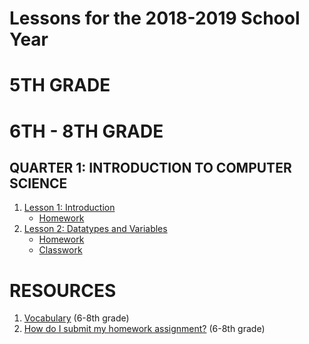 # Lessons for the 2018-2019 School Year

# 5TH GRADE

# 6TH - 8TH GRADE

## QUARTER 1: INTRODUCTION TO COMPUTER SCIENCE
1. [Lesson 1: Introduction](https://github.com/ECS-CS/2018-2019/blob/master/6-8th/lessons/Lesson1/Lesson1_Introduction.md)
   - [Homework](https://github.com/ECS-CS/2018-2019/blob/master/6-8th/lessons/Lesson1/Lesson1_Introduction.md#homework)
2. [Lesson 2: Datatypes and Variables](https://github.com/ECS-CS/2018-2019/blob/master/6-8th/lessons/Lesson2/Lesson2_DataTypesVariables.md)
   - [Homework](https://github.com/ECS-CS/2018-2019/blob/master/6-8th/lessons/Lesson2/Lesson2_DataTypesVariables.md#homework)
   - [Classwork](https://github.com/ECS-CS/2018-2019/tree/master/6-8th/lessons/Lesson2/classwork)

# RESOURCES

1. [Vocabulary](https://github.com/ECS-CS/2018-2019/blob/master/6-8th/Vocabulary.md) (6-8th grade)
2. [How do I submit my homework assignment?](https://github.com/ECS-CS/2018-2019/blob/master/6-8th/HomeworkSubmission.md) (6-8th grade)